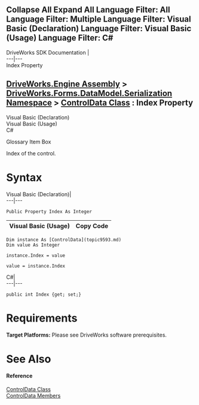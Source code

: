 Collapse All Expand All Language Filter: All  Language Filter: Multiple  Language Filter: Visual Basic (Declaration) Language Filter: Visual Basic (Usage) Language Filter: C#  
---  
DriveWorks SDK Documentation  |   
---|---  
Index Property   
  
[DriveWorks.Engine Assembly](topic2156.md) > [DriveWorks.Forms.DataModel.Serialization Namespace](topic9591.md) > [ControlData Class](topic9593.md) : Index Property  
---  
  
Visual Basic (Declaration)    
Visual Basic (Usage)    
C# 

Glossary Item Box

Index of the control. 

# Syntax

Visual Basic (Declaration)|   
---|---  
      
    
    Public Property Index As Integer  
  
Visual Basic (Usage)| Copy Code  
---|---  
      
    
    Dim instance As [ControlData](topic9593.md)
    Dim value As Integer
     
    instance.Index = value
     
    value = instance.Index  
  
C#|   
---|---  
      
    
    public int Index {get; set;}  
  
# Requirements

**Target Platforms:** Please see DriveWorks software prerequisites.

# See Also

#### Reference

[ControlData Class](topic9593.md)   
[ControlData Members](topic9594.md)


